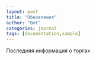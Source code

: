 ```yaml
---
layout: post
title: "Обновления"
author: "Bot"
categories: journal
tags: [documentation,sample]
---
```


Последняя информация о торгах
<!-- image: cutting.jpg -->
